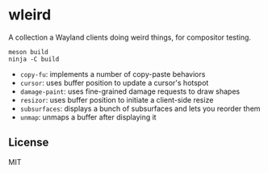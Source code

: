 # wleird

A collection a Wayland clients doing weird things, for compositor testing.

```shell
meson build
ninja -C build
```

* `copy-fu`: implements a number of copy-paste behaviors
* `cursor`: uses buffer position to update a cursor's hotspot
* `damage-paint`: uses fine-grained damage requests to draw shapes
* `resizor`: uses buffer position to initiate a client-side resize
* `subsurfaces`: displays a bunch of subsurfaces and lets you reorder them
* `unmap`: unmaps a buffer after displaying it

## License

MIT
